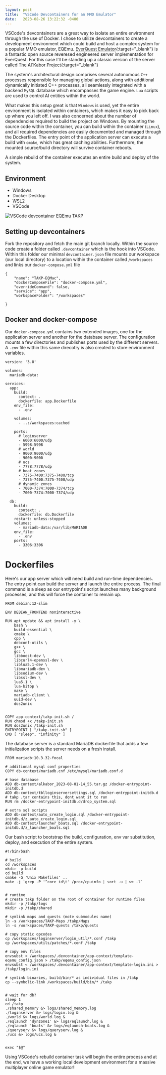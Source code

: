 ```yaml
---
layout: post
title:  "VSCode Devcontainers for an MMO Emulator"
date:   2023-08-26 13:22:32 -0400
---
```


VSCode's devcontainers are a great way to isolate an entire environment through the use of Docker. I chose to utilize devcontainers to create a development environment which could build and host a complex system for a popular MMO emulator, EQEmu. [EverQuest Emulator](https://docs.eqemu.io/){:target="_blank"} is a fantastic open source reveresed engineered server implementation for EverQuest. For this case I'll be standing up a classic version of the server called [The Al`Kabor Project](https://www.takproject.net/forums/index.php){:target="_blank"} 

The system's architectural design comprises several autonomous `C++` processes responsible for managing global actions, along with additional dynamically initiated C++ processes, all seamlessly integrated with a backend `MySQL` database which encompasses the game engine. `Lua` scripts are used to control AI entities within the world. 

What makes this setup great is that `Windows` is used, yet the entire environment is isolated within containers, which makes it easy to pick back up where you left off. I was also concerned about the number of dependencies required to build the project on Windows. By mounting the source code within the container, you can build within the container (`Linux`), and all required dependencies are easily documented and managed through the Dockerfiles. The entry point of the application server can execute a build with `cmake`, which has great caching abilities. Furthermore, the mounted source/build directory will survive container reboots.

A simple rebuild of the container executes an entire build and deploy of the system.

## Environment
- Windows
- Docker Desktop
- WSL2
- VSCode


![VSCode devcontainer EQEmu TAKP](/assets/20230826-devcontainer.png)

## Setting up devcontainers
Fork the repository and fetch the main git branch locally. Within the source code create a folder called `.devcontainer` which is the hook into VSCode. Within this folder our minimal `devcontainer.json` file mounts our workspace (our local directory) to a location within the container called `/workspaces` and links our `docker-compose.yml` file

```
{
    "name": "TAKP-EQMac",
    "dockerComposeFile": "docker-compose.yml",
    "overrideCommand": false,
    "service": "app",
    "workspaceFolder": "/workspaces"

}
```

## Docker and docker-compose
Our `docker-compose.yml` contains two extended images, one for the application server and another for the database server. The configuration mounts a few directories and publishes ports used by the different servers. A `.env` file within this same direcotry is also created to store environment variables.


```
version: '3.8'

volumes:
  mariadb-data:

services:
  app:
    build:
      context: .
      dockerfile: app.Dockerfile
    env_file:
      - .env

    volumes:
      - ..:/workspaces:cached

    ports:
      # loginserver
      - 6000:6000/udp
      - 5998:5998
      # world
      - 9000:9000/udp
      - 9000:9000
      # ucs
      - 7778:7778/udp
      # boat zones
      - 7375-7400:7375-7400/tcp
      - 7375-7400:7375-7400/udp
      # dynamic zones
      - 7000-7374:7000-7374/tcp
      - 7000-7374:7000-7374/udp

  db:
    build:
      context: .
      dockerfile: db.Dockerfile
    restart: unless-stopped
    volumes:
      - mariadb-data:/var/lib/MARIADB
    env_file:
      - .env
    ports:
      - 3306:3306
```

# Dockerfiles
Here's our app server which will need build and run-time dependencies. The entry point can build the server and launch the entire process. The final command is a sleep as our entrypoint's script launches many background processes, and this will force the container to remain up.


```
FROM debian:12-slim

ENV DEBIAN_FRONTEND noninteractive

RUN apt update && apt install -y \
    bash \
    build-essential \
    cmake \
    cpp \
    debconf-utils \
    g++ \
    gcc \
    libboost-dev \
    libcurl4-openssl-dev \
    liblua5.1-dev \
    libmariadb-dev \
    libsodium-dev \
    libssl-dev \
    lua5.1 \
    lua-bitop \
    make \
    mariadb-client \
    uuid-dev \
    dos2unix


COPY app-context/takp-init.sh /
RUN chmod +x /takp-init.sh
RUN dos2unix /takp-init.sh
ENTRYPOINT [ "/takp-init.sh" ]
CMD [ "sleep", "infinity" ]
```


The database server is a standard MariaDB dockerfile that adds a few initialization scripts the server needs on a fresh install.
```
FROM mariadb:10.3.32-focal

# additional mysql conf properties
COPY db-context/mariadb.cnf /etc/mysql/mariadb.conf.d

# base database
ADD db-context/alkabor_2023-08-01-14_55.tar.gz /docker-entrypoint-initdb.d
ADD db-context/tblloginserversettings.sql /docker-entrypoint-initdb.d
# takp .tar contains this, dont want it to run
RUN rm /docker-entrypoint-initdb.d/drop_system.sql

# extra sql scripts
ADD db-context/auto_create_login.sql /docker-entrypoint-initdb.d/z_auto_create_login.sql
ADD db-context/launcher_boats.sql /docker-entrypoint-initdb.d/z_launcher_boats.sql
```


Our bash script to bootstrap the build, configuration, env var substitution, deploy, and execution of the entire system.

```
#!/bin/bash

# build
cd /workspaces
mkdir -p build
cd build
cmake -G 'Unix Makefiles' ..
make -j `grep -P '^core id\t' /proc/cpuinfo | sort -u | wc -l`


# runtime
# create takp folder on the root of container for runtime files
mkdir -p /takp/logs
mkdir -p /takp/shared

# symlink maps and quests (note submodules name)
ln -s /workspaces/TAKP-Maps /takp/Maps
ln -s /workspaces/TAKP-quests /takp/quests

# copy static opcodes
cp /workspaces/loginserver/login_util/*.conf /takp
cp /workspaces/utils/patches/*.conf /takp

# copy env files
envsubst < /workspaces/.devcontainer/app-context/template-eqemu_config.json > /takp/eqemu_config.json
envsubst < /workspaces/.devcontainer/app-context/template-login.ini > /takp/login.ini

# symlink binaries, build/bin/* as individual files in /takp
cp --symbolic-link /workspaces/build/bin/* /takp


# wait for db?
sleep 1
cd /takp
./shared_memory &> logs/shared_memory.log
./loginserver &> logs/login.log &
./world &> logs/world.log &
./eqlaunch 'dynzone1' &> logs/eqlaunch.log &
./eqlaunch 'boats' &> logs/eqlaunch-boats.log &
./queryserv &> logs/queryserv.log &
./ucs &> logs/ucs.log &


exec "$@"
```


Using VSCode's rebuild container task will begin the entire process and at the end, we have a working local development environment for a massive multiplayer online game emulator!


